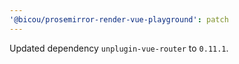 ```yaml
---
'@bicou/prosemirror-render-vue-playground': patch
---
```


Updated dependency `unplugin-vue-router` to `0.11.1`.
